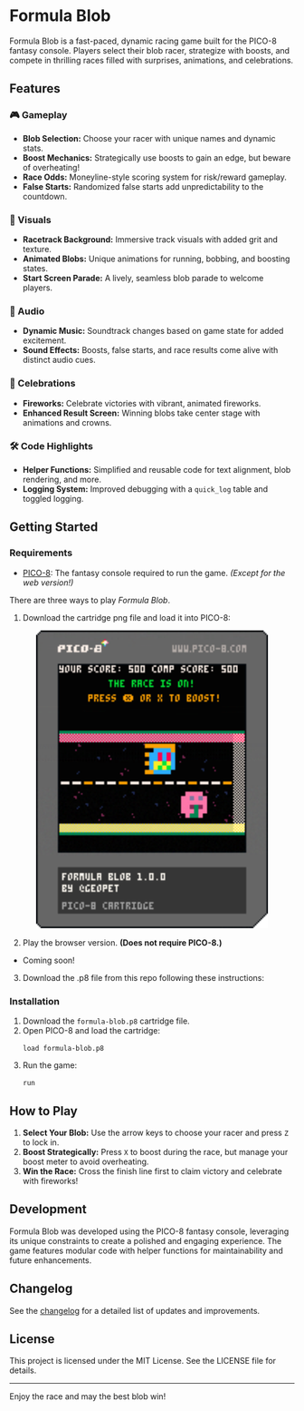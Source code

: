# Formula Blob

Formula Blob is a fast-paced, dynamic racing game built for the PICO-8 fantasy console. Players select their blob racer, strategize with boosts, and compete in thrilling races filled with surprises, animations, and celebrations.

## Features

### 🎮 Gameplay
- **Blob Selection:** Choose your racer with unique names and dynamic stats.
- **Boost Mechanics:** Strategically use boosts to gain an edge, but beware of overheating!
- **Race Odds:** Moneyline-style scoring system for risk/reward gameplay.
- **False Starts:** Randomized false starts add unpredictability to the countdown.

### 🎨 Visuals
- **Racetrack Background:** Immersive track visuals with added grit and texture.
- **Animated Blobs:** Unique animations for running, bobbing, and boosting states.
- **Start Screen Parade:** A lively, seamless blob parade to welcome players.

### 🎵 Audio
- **Dynamic Music:** Soundtrack changes based on game state for added excitement.
- **Sound Effects:** Boosts, false starts, and race results come alive with distinct audio cues.

### 🎉 Celebrations
- **Fireworks:** Celebrate victories with vibrant, animated fireworks.
- **Enhanced Result Screen:** Winning blobs take center stage with animations and crowns.

### 🛠️ Code Highlights
- **Helper Functions:** Simplified and reusable code for text alignment, blob rendering, and more.
- **Logging System:** Improved debugging with a `quick_log` table and toggled logging.

## Getting Started

### Requirements
- [PICO-8](https://www.lexaloffle.com/pico-8.php): The fantasy console required to run the game. *(Except for the web version!)*

There are three ways to play *Formula Blob*.

1. Download the cartridge png file and load it into PICO-8:  

<p align="center">
  <img src="images/formula-blob.p8.png" alt="Formula Blob Cart Image" width="410">
</p>

2. Play the browser version. **(Does not require PICO-8.)**
- Coming soon!

3. Download the .p8 file from this repo following these instructions:

### Installation
1. Download the `formula-blob.p8` cartridge file.
2. Open PICO-8 and load the cartridge:
   ```
   load formula-blob.p8
   ```
3. Run the game:
   ```
   run
   ```

## How to Play
1. **Select Your Blob:** Use the arrow keys to choose your racer and press `Z` to lock in.
2. **Boost Strategically:** Press `X` to boost during the race, but manage your boost meter to avoid overheating.
3. **Win the Race:** Cross the finish line first to claim victory and celebrate with fireworks!

## Development
Formula Blob was developed using the PICO-8 fantasy console, leveraging its unique constraints to create a polished and engaging experience. The game features modular code with helper functions for maintainability and future enhancements.

## Changelog
See the [changelog](./changelog.md) for a detailed list of updates and improvements.

## License
This project is licensed under the MIT License. See the LICENSE file for details.

---

Enjoy the race and may the best blob win!
